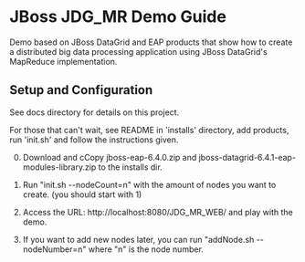 JBoss JDG_MR Demo Guide
============================================================
Demo based on JBoss DataGrid and EAP products that show how to create a distributed big data processing application using JBoss DataGrid's MapReduce implementation.

Setup and Configuration
-----------------------
See docs directory for details on this project.

For those that can't wait, see README in 'installs' directory, add products, 
run 'init.sh' and follow the instructions given.

0) Download and cCopy jboss-eap-6.4.0.zip and jboss-datagrid-6.4.1-eap-modules-library.zip to the installs dir.

2) Run "init.sh --nodeCount=n" with the amount of nodes you want to create. (you should start with 1)

3) Access the URL: http://localhost:8080/JDG_MR_WEB/ and play with the demo.

4) If you want to add new nodes later, you can run "addNode.sh --nodeNumber=n" where "n" is the node number.


